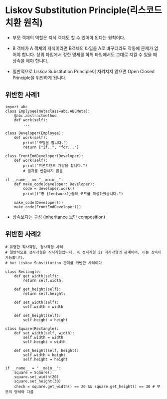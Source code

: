# Liskov Substitution Principle(리스코드 치환 원칙)

- 부모 객체의 역할은 지식 객체도 할 수 있어야 된다는 원칙이다.

- B 객체가 A 객체의 자식이라면 B객체의 타입을 A로 바꾸더라도 작동에 문제가 없어야 합니다. 상위 타입에서 정한 명세를 하위 타입에서도 그대로 지킬 수 있을 때 상속을 해야 합니다.

- 일반적으로 Liskov Substitution Principle이 지켜지지 않으면 Open Closed Principle을 위반하게 됩니다.

## 위반한 사례1

```
import abc
class Emplyoee(metaclass=abc.ABCMeta):
    @abc.abstractmethod
    def work(self):
        ...

class Developer(Employee):
    def work(self):
        print("코딩을 합니다.")
        return ["if..", "for..."]

class FrontEndDeveloper(Developer):
    def work(self):
        print("프론트엔드 개발을 합니다.")
        # 결과를 반환하지 않음

if __name__ == "__main__":
    def make_code(developer: Developer):
        code = developer.work()
        print(f"총 {len(work)}줄의 코드를 작성하였습니다.")

    make_code(Developer())
    make_code(FrontEndDeveloper())
```

- 상속보다는 구성 (inheritance 보단 composition)

## 위반한 사례2

```
# 유명한 직사각형, 정사각형 사례
# 일반적으로 정사각형은 직사각형입니다. 즉 정사각형 is 직사각형의 관계이며, 이는 상속이 가능합니다.
# but Liskov Substitution 관계를 위반한 사례이다.

class Rectangle:
    def get_width(self):
        return self.width;

    def get_height(self):
        return self.height;

    def set_width(self):
        self.width = width

    def set_height(self):
        self.height = height

class Square(Rectangle):
    def set_width(self, width):
        self.width = width
        self.height = width

    def set_height(self, height):
        self.width = height
        self.height = height

if __name__ = "__main__":
    square = Sqaure()
    square.set_width(20)
    square.set_height(30)
    check = square.get_width() == 20 && square.get_height() == 30 # 부모의 명세와 다름
```
